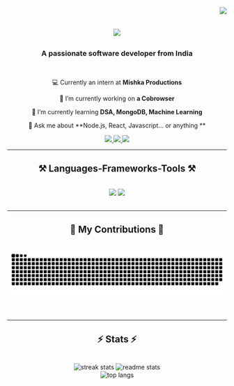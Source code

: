 <img align="right" src="https://visitor-badge.laobi.icu/badge?page_id=jeet1703.jeet1703" />

<h1 align="center">
    <img src="https://readme-typing-svg.herokuapp.com/?font=Righteous&size=35&center=true&vCenter=true&width=500&height=70&duration=4000&lines=Hi+There!+👋;+I'm+Prabhjeet+Singh+!+🧑🏻‍💻;+I'm+a+Developer+💻;" />
</h1>

<h3 align="center">A passionate software developer from India </h3>

<br/>

<div align="center">

💻 Currently an intern at **Mishka Productions**
 
 🔭 I’m currently working on **a Cobrowser**
 
 🌱 I’m currently learning **DSA, MongoDB, Machine Learning**

💬 Ask me about **Node.js, React, Javascript... or anything **

 </div>

<div align="center"> 
  <a href="mailto:Prabhjeetdec03@gmail.com">
    <img src="https://img.shields.io/badge/Gmail-333333?style=for-the-badge&logo=gmail&logoColor=red" />
  </a>
  <a href="https://www.linkedin.com/in/prabhjeet-singh-670698203/" target="_blank">
    <img src="https://img.shields.io/badge/LinkedIn-0077B5?style=for-the-badge&logo=linkedin&logoColor=white" target="_blank" />
  </a>
  <a href="https://github.com/jeet1703" target="_blank">
     <img src="https://img.shields.io/badge/Portfolio-FF5722?style=for-the-badge&logo=todoist&logoColor=white" target="_blank" /> <!-- sqlite, safari, google-chrome are other good icon options -->
  </a>
</div>
 <hr/>
 
<h2 align="center">⚒️ Languages-Frameworks-Tools ⚒️</h2>
<br/>
<div align="center">
    <img src="https://skillicons.dev/icons?i=react,bootstrap,mui,html,css,vscode,github,figma,tailwind,git,r" />
    <img src="https://skillicons.dev/icons?i=nodejs,python,javascript,typescript,express,firebase,mongodb,c,java,nextjs,mysql,flask" /><br>
</div>

<br/>
<hr/>

<div align="center">
  <h2>🐍 My Contributions 🐍</h2>
  <br>
  <img alt="snake eating my contributions" src="https://raw.githubusercontent.com/jeet1703/jeet1703/output/github-contribution-grid-snake.svg" />
  <br/><br/><br/>
</div>
<hr/>

<h2 align="center">⚡ Stats ⚡</h2>
<br>
<div align="center">
 <img width="390" src="https://github-readme-streak-stats.herokuapp.com/?user=jeet1703&count_private=true&theme=react&border_radius=10" alt="streak stats"/>
  <img width="390" src="https://github-readme-stats.vercel.app/api?username=jeet1703&count_private=true&show_icons=true&theme=react&rank_icon=github&border_radius=10" alt="readme stats" />
  <br/>
  <img width="325" align="center" src="https://github-readme-stats.vercel.app/api/top-langs/?username=jeet1703&hide=HTML&langs_count=8&layout=compact&theme=react&border_radius=10&size_weight=0.5&count_weight=0.5&exclude_repo=github-readme-stats" alt="top langs" />
</div>

<br/><br/>

